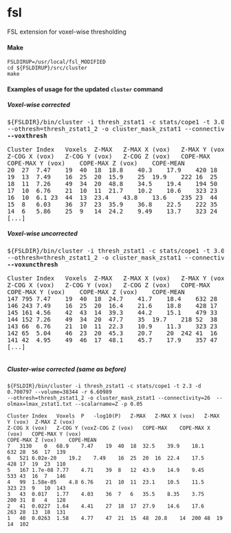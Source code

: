 # fsl
FSL extension for voxel-wise thresholding

#### Make
```
FSLDIRUP=/usr/local/fsl_MODIFIED
cd ${FSLDIRUP}/src/cluster
make
```

#### Examples of usage for the updated `cluster` command
##### Voxel-wise corrected
<pre>
${FSLDIR}/bin/cluster -i thresh_zstat1 -c stats/cope1 -t 3.0902 -d 0.700797 --volume=38344 -r 6.60989 
--othresh=thresh_zstat1_2 -o cluster_mask_zstat1 --connectivity=26 --olmax=lmax_zstat1.txt --scalarname=Z 
<b>--voxthresh</b>

Cluster Index   Voxels  Z-MAX   Z-MAX X (vox)   Z-MAX Y (vox)   Z-MAX Z (vox)   
Z-COG X (vox)   Z-COG Y (vox)   Z-COG Z (vox)   COPE-MAX    COPE-MAX X (vox)    
COPE-MAX Y (vox)    COPE-MAX Z (vox)    COPE-MEAN
20  27  7.47    19  40  18  18.8    40.3    17.9    420 18  42  19  243
19  13  7.49    16  25  20  15.9    25  19.9    222 16  25  20  159
18  11  7.26    49  34  20  48.8    34.5    19.4    194 50  34  20  153
17  10  6.76    21  10  11  21.7    10.2    10.6    323 23  9   10  226
16  10  6.1 23  44  13  23.4    43.8    13.6    235 23  44  13  186
15  8   6.03    36  37  23  35.9    36.8    22.5    222 35  37  23  167
14  6   5.86    25  9   14  24.2    9.49    13.7    323 24  9   14  236
[...]
</pre>

##### Voxel-wise uncorrected
<pre>
${FSLDIR}/bin/cluster -i thresh_zstat1 -c stats/cope1 -t 3.0902 -d 0.700797 --volume=38344 -r 6.60989 
--othresh=thresh_zstat1_2 -o cluster_mask_zstat1 --connectivity=26 --olmax=lmax_zstat1.txt --scalarname=Z 
<b>--voxuncthresh</b>

Cluster Index   Voxels  Z-MAX   Z-MAX X (vox)   Z-MAX Y (vox)   Z-MAX Z (vox)   
Z-COG X (vox)   Z-COG Y (vox)   Z-COG Z (vox)   COPE-MAX    COPE-MAX X (vox)    
COPE-MAX Y (vox)    COPE-MAX Z (vox)    COPE-MEAN
147 795 7.47    19  40  18  24.7    41.7    18.4    632 28  56  17  168
146 243 7.49    16  25  20  16.4    21.6    18.8    428 17  19  23  135
145 161 4.56    42  43  14  39.3    44.2    15.1    479 33  36  11  199
144 152 7.26    49  34  20  47.7    35  19.7    218 52  38  16  117
143 66  6.76    21  10  11  22.3    10.9    11.3    323 23  9   10  171
142 65  5.04    46  23  20  45.3    20.7    20  242 41  16  21  131
141 42  4.95    49  46  17  48.1    45.7    17.9    357 47  47  17  184
[...]

</pre>

##### Cluster-wise corrected (same as before)
```
${FSLDIR}/bin/cluster -i thresh_zstat1 -c stats/cope1 -t 2.3 -d 0.700797 --volume=38344 -r 6.60989 
--othresh=thresh_zstat1_2 -o cluster_mask_zstat1 --connectivity=26  --olmax=lmax_zstat1.txt --scalarname=Z -p 0.05

Cluster Index   Voxels  P   -log10(P)   Z-MAX   Z-MAX X (vox)   Z-MAX Y (vox)  Z-MAX Z (vox)   
Z-COG X (vox)   Z-COG Y (voxZ-COG Z (vox)   COPE-MAX    COPE-MAX X (vox)   COPE-MAX Y (vox)    
COPE-MAX Z (vox)    COPE-MEAN
7   3130    0   68.9    7.47    19  40  18  32.5    39.9    18.1    632 28  56  17  139
6   521 6.02e-20    19.2    7.49    16  25  20  16  22.4    17.5    428 17  19  23  110
5   167 1.7e-08 7.77    4.71    39  8   12  43.9    14.9    9.45    533 43  16  7   146
4   99  1.58e-05    4.8 6.76    21  10  11  23.1    10.5    11.5    323 23  9   10  143
3   43  0.017   1.77    4.03    36  7   6   35.5    8.35    3.75    200 31  8   4   128
2   41  0.0227  1.64    4.41    27  18  17  27.9    14.6    17.6    263 28  13  18  131
1   40  0.0263  1.58    4.77    47  21  15  48  20.8    14  200 48  19  14  102
```
